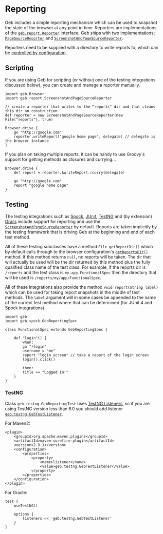 # Reporting

Geb includes a simple reporting mechanism which can be used to snapshot the state of the browser at any point in time. Reporters are implementations of the [`geb.report.Reporter`](api/geb-core/geb/report/Reporter.html) interface. Geb ships with two implementations; [`PageSourceReporter`](api/geb-core/geb/report/PageSourceReporter.html) and [`ScreenshotAndPageSourceReporter`](api/geb-core/geb/report/ScreenshotAndPageSourceReporter.html).

Reporters need to be supplied with a directory to write reports to, which can be [controlled by configuration](configuration.html#reports_dir).

## Scripting

If you are using Geb for scripting (or without one of the testing integrations discussed below), you can create and manage a reporter manually.

	import geb.Browser
	import geb.report.ScreenshotAndPageSourceReporter
	
	// create a reporter that writes to the “reports” dir and that cleans this dir on construction 
	def reporter = new ScreenshotAndPageSourceReporter(new File("reports"), true)
	
	Browser.drive {
		go "http://google.com"
		reporter.writeReport("google home page", delegate) // delegate is the browser instance
	}

If you plan on taking multiple reports, it can be handy to use Groovy's support for getting methods as closures and currying…

	Browser.drive {
		def report = reporter.&writeReport.rcurry(delegate)
		
		go "http://google.com"
		report "google home page"
	}

## Testing

The testing integrations such as [Spock](testing.html#spock_junit__testng), [JUnit](testing.html#spock_junit__testng), [TestNG](testing.html#testng) and (by extension) [Grails](build-integrations.html#grails) include support for reporting and use the [`ScreenshotAndPageSourceReporter`](api/geb-core/geb/report/ScreenshotAndPageSourceReporter.html) by default. Reports are taken implicitly by the testing framework that is driving Geb at the beginning and end of each test method.

All of these testing subclasses have a method `File getReportDir()` which by default calls through to the browser configuration's [`getReportsDir()`](configuration.html#reports_dir) method. If this method returns `null`, no reports will be taken. The dir that will actually be used will be the dir returned by this method plus the fully qualified class name of the test class. For example, if the reports dir is `/reports` and the test class is `my.app.FunctionalSpec` then the directory that will be used is `/reports/my/app/FunctionalSpec`.

All of these integrations also provide the method `void report(String label)` which can be used for taking report snapshots in the middle of test methods. The `label` argument will in some cases be appended to the name of the current test method where that can be determined (for JUnit 4 and Spock integrations).

	import geb
	import geb.spock.GebReportingSpec
	
	class FunctionalSpec extends GebReportingSpec {
		
		def "login"() {
			when:
			go "/login"
			username = "me"
			report "login screen" // take a report of the login screen
			login().click()
			
			then:
			title == "Logged in!"
		}
	}

### TestNG
Class `geb.testng.GebReportingTest` uses [TestNG Listeners](http://testng.org/doc/documentation-main.html#testng-listeners), so if you are using TestNG version less than 6.0 you should add listener [`geb.testng.GebTestListener`](api/geb-testng/geb/testng/GebTestListener.html).

For Maven2:

	<plugin>
		<groupId>org.apache.maven.plugins</groupId>
		<artifactId>maven-surefire-plugin</artifactId>
		<version>2.8.1</version>
		<configuration>
			<properties>
				<property>
					<name>listener</name>
					<value>geb.testng.GebTestListener</value>
				</property>
			</properties>
		</configuration>
	</plugin>

For Gradle:

	test {
		useTestNG()

		options {
			listeners << 'geb.testng.GebTestListener'
		}
	}
